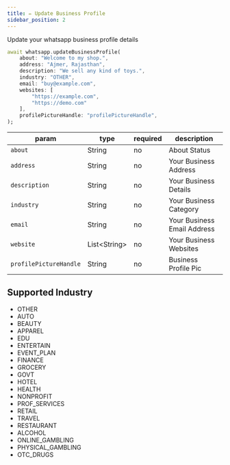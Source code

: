 ```yaml
---
title: ✏️ Update Business Profile
sidebar_position: 2
---
```


Update your whatsapp business profile details

```dart
await whatsapp.updateBusinessProfile(
    about: "Welcome to my shop.",
    address: "Ajmer, Rajasthan",
    description: "We sell any kind of toys.",
    industry: "OTHER",
    email: "buy@example.com",
    websites: [
        "https://example.com",
        "https://demo.com"
    ],
    profilePictureHandle: "profilePictureHandle",
);
```

| param                  | type           | required | description                 |
| ---------------------- | -------------- | -------- | --------------------------- |
| `about`                | String         | no       | About Status                |
| `address`              | String         | no       | Your Business Address       |
| `description`          | String         | no       | Your Business Details       |
| `industry`             | String         | no       | Your Business Category      |
| `email`                | String         | no       | Your Business Email Address |
| `website`              | List\<String\> | no       | Your Business Websites      |
| `profilePictureHandle` | String         | no       | Business Profile Pic        |

## Supported Industry

- OTHER
- AUTO
- BEAUTY
- APPAREL
- EDU
- ENTERTAIN
- EVENT_PLAN
- FINANCE
- GROCERY
- GOVT
- HOTEL
- HEALTH
- NONPROFIT
- PROF_SERVICES
- RETAIL
- TRAVEL
- RESTAURANT
- ALCOHOL
- ONLINE_GAMBLING
- PHYSICAL_GAMBLING
- OTC_DRUGS

